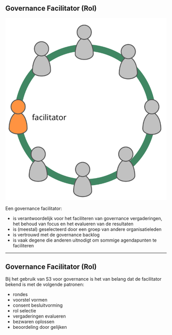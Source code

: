 ## Governance Facilitator (Rol)

![right,fit](img/circle/facilitator.png)

Een governance facilitator:

- is verantwoordelijk voor het faciliteren van governance vergaderingen, het behoud van focus en het evalueren van de resultaten
- is (meestal) geselecteerd door een groep van andere organisatieleden
- is vertrouwd met de governance backlog
- is vaak degene die anderen uitnodigt om sommige agendapunten te faciliteren

* * *

## Governance Facilitator (Rol)

Bij het gebruik van S3 voor governance is het van belang dat de facilitator bekend is met de volgende patronen:

- rondes
- voorstel vormen
- consent besluitvorming
- rol selectie
- vergaderingen evalueren
- bezwaren oplossen
- beoordeling door gelijken